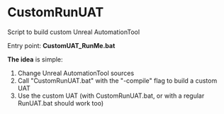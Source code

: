 # CustomRunUAT
Script to build custom Unreal AutomationTool

Entry point: **CustomUAT_RunMe.bat**

**The idea** is simple:
1. Change Unreal AutomationTool sources
2. Call "CustomRunUAT.bat" with the "-compile" flag to build a custom UAT
3. Use the custom UAT (with CustomRunUAT.bat, or with a regular RunUAT.bat should work too)
